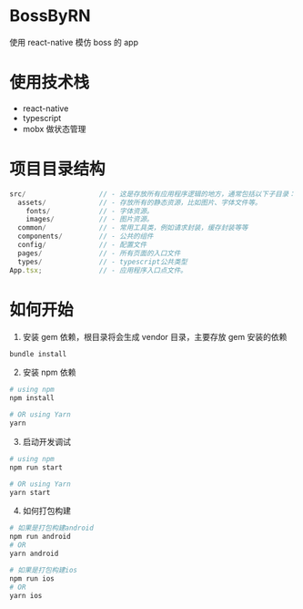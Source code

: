 # BossByRN

使用 react-native 模仿 boss 的 app

# 使用技术栈

- react-native
- typescript
- mobx 做状态管理

# 项目目录结构

```js
src/                  // - 这是存放所有应用程序逻辑的地方，通常包括以下子目录：
  assets/             // - 存放所有的静态资源，比如图片、字体文件等。
    fonts/            // - 字体资源。
    images/           // - 图片资源。
  common/             // - 常用工具类，例如请求封装，缓存封装等等
  components/         // - 公共的组件
  config/             // - 配置文件
  pages/              // - 所有页面的入口文件
  types/              // - typescript公共类型
App.tsx;              // - 应用程序入口点文件。
```

# 如何开始

1. 安装 gem 依赖，根目录将会生成 vendor 目录，主要存放 gem 安装的依赖

```bash
bundle install
```

2. 安装 npm 依赖

```bash
# using npm
npm install

# OR using Yarn
yarn
```

3. 启动开发调试

```bash
# using npm
npm run start

# OR using Yarn
yarn start
```

4. 如何打包构建

```bash
# 如果是打包构建android
npm run android
# OR
yarn android

# 如果是打包构建ios
npm run ios
# OR
yarn ios
```

